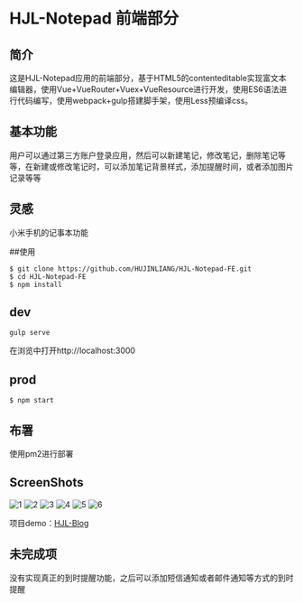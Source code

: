 # HJL-Notepad 前端部分

## 简介
这是HJL-Notepad应用的前端部分，基于HTML5的contenteditable实现富文本编辑器，使用Vue+VueRouter+Vuex+VueResource进行开发，使用ES6语法进行代码编写，使用webpack+gulp搭建脚手架，使用Less预编译css。

## 基本功能
用户可以通过第三方账户登录应用，然后可以新建笔记，修改笔记，删除笔记等等，在新建或修改笔记时，可以添加笔记背景样式，添加提醒时间，或者添加图片记录等等

## 灵感
小米手机的记事本功能

##使用

```
$ git clone https://github.com/HUJINLIANG/HJL-Notepad-FE.git
$ cd HJL-Notepad-FE
$ npm install
```


## dev
```
gulp serve
```
在浏览中打开http://localhost:3000

## prod
 
```
$ npm start
```

## 布署

使用pm2进行部署

## ScreenShots

![1](./screenshots/6.png)
![2](./screenshots/2.png)
![3](./screenshots/1.png)
![4](./screenshots/4.png)
![5](./screenshots/3.png)
![6](./screenshots/5.png)

项目demo：[HJL-Blog](http://note.hjlclould.cn/)

## 未完成项

没有实现真正的到时提醒功能，之后可以添加短信通知或者邮件通知等方式的到时提醒

